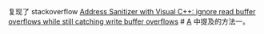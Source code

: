 复现了 stackoverflow [Address Sanitizer with Visual C++: ignore read buffer overflows while still catching write buffer overflows](https://stackoverflow.com/questions/69719273/address-sanitizer-with-visual-c-ignore-read-buffer-overflows-while-still-catc) # [A](https://stackoverflow.com/a/69721555) 中提及的方法一。


